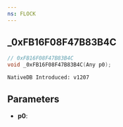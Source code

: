 ```yaml
---
ns: FLOCK
---
```

## _0xFB16F08F47B83B4C

```c
// 0xFB16F08F47B83B4C
void _0xFB16F08F47B83B4C(Any p0);
```

```
NativeDB Introduced: v1207
```

## Parameters
* **p0**:
